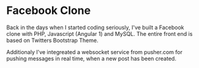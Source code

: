# Facebook Clone

Back in the days when I started coding seriously, I've built a Facebook clone with PHP, Javascript (Angular 1) and MySQL.
The entire front end is based on Twitters Bootstrap Theme. 

Additionaly I've integreated a websocket service from pusher.com for pushing messages in real time, when a new post has been created. 

